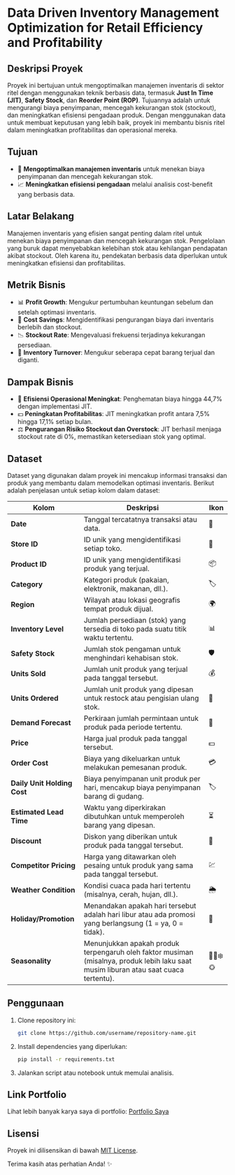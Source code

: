 # **Data Driven Inventory Management Optimization for Retail Efficiency and Profitability**


## Deskripsi Proyek
Proyek ini bertujuan untuk mengoptimalkan manajemen inventaris di sektor ritel dengan menggunakan teknik berbasis data, termasuk **Just In Time (JIT)**, **Safety Stock**, dan **Reorder Point (ROP)**. Tujuannya adalah untuk mengurangi biaya penyimpanan, mencegah kekurangan stok (stockout), dan meningkatkan efisiensi pengadaan produk. Dengan menggunakan data untuk membuat keputusan yang lebih baik, proyek ini membantu bisnis ritel dalam meningkatkan profitabilitas dan operasional mereka.

## Tujuan
- 🎯 **Mengoptimalkan manajemen inventaris** untuk menekan biaya penyimpanan dan mencegah kekurangan stok.
- 📈 **Meningkatkan efisiensi pengadaan** melalui analisis cost-benefit yang berbasis data.

## Latar Belakang
Manajemen inventaris yang efisien sangat penting dalam ritel untuk menekan biaya penyimpanan dan mencegah kekurangan stok. Pengelolaan yang buruk dapat menyebabkan kelebihan stok atau kehilangan pendapatan akibat stockout. Oleh karena itu, pendekatan berbasis data diperlukan untuk meningkatkan efisiensi dan profitabilitas.

## Metrik Bisnis
- 📊 **Profit Growth**: Mengukur pertumbuhan keuntungan sebelum dan setelah optimasi inventaris.
- 💸 **Cost Savings**: Mengidentifikasi pengurangan biaya dari inventaris berlebih dan stockout.
- 📉 **Stockout Rate**: Mengevaluasi frekuensi terjadinya kekurangan persediaan.
- 🔄 **Inventory Turnover**: Mengukur seberapa cepat barang terjual dan diganti.

## Dampak Bisnis
- 🚀 **Efisiensi Operasional Meningkat**: Penghematan biaya hingga 44,7% dengan implementasi JIT.
- 💵 **Peningkatan Profitabilitas**: JIT meningkatkan profit antara 7,5% hingga 17,1% setiap bulan.
- ⚖️ **Pengurangan Risiko Stockout dan Overstock**: JIT berhasil menjaga stockout rate di 0%, memastikan ketersediaan stok yang optimal.

## Dataset
Dataset yang digunakan dalam proyek ini mencakup informasi transaksi dan produk yang membantu dalam memodelkan optimasi inventaris. Berikut adalah penjelasan untuk setiap kolom dalam dataset:

| **Kolom**                | **Deskripsi**                                                                                   | **Ikon**  |
|--------------------------|-------------------------------------------------------------------------------------------------|----------|
| **Date**                 | Tanggal tercatatnya transaksi atau data.                                                         | 📅        |
| **Store ID**             | ID unik yang mengidentifikasi setiap toko.                                                      | 🏬        |
| **Product ID**           | ID unik yang mengidentifikasi produk yang terjual.                                               | 📦        |
| **Category**             | Kategori produk (pakaian, elektronik, makanan, dll.).                                           | 🏷️       |
| **Region**               | Wilayah atau lokasi geografis tempat produk dijual.                                              | 🌍        |
| **Inventory Level**      | Jumlah persediaan (stok) yang tersedia di toko pada suatu titik waktu tertentu.                  | 📊        |
| **Safety Stock**         | Jumlah stok pengaman untuk menghindari kehabisan stok.                                           | 🛡️       |
| **Units Sold**           | Jumlah unit produk yang terjual pada tanggal tersebut.                                          | 💰        |
| **Units Ordered**        | Jumlah unit produk yang dipesan untuk restock atau pengisian ulang stok.                         | 🛒        |
| **Demand Forecast**      | Perkiraan jumlah permintaan untuk produk pada periode tertentu.                                 | 🔮        |
| **Price**                | Harga jual produk pada tanggal tersebut.                                                        | 💵        |
| **Order Cost**           | Biaya yang dikeluarkan untuk melakukan pemesanan produk.                                         | 💳        |
| **Daily Unit Holding Cost** | Biaya penyimpanan unit produk per hari, mencakup biaya penyimpanan barang di gudang.            | 🏷️       |
| **Estimated Lead Time**  | Waktu yang diperkirakan dibutuhkan untuk memperoleh barang yang dipesan.                         | ⏳        |
| **Discount**             | Diskon yang diberikan untuk produk pada tanggal tersebut.                                       | 💸        |
| **Competitor Pricing**   | Harga yang ditawarkan oleh pesaing untuk produk yang sama pada tanggal tersebut.                 | 💹        |
| **Weather Condition**    | Kondisi cuaca pada hari tertentu (misalnya, cerah, hujan, dll.).                                | 🌦️       |
| **Holiday/Promotion**    | Menandakan apakah hari tersebut adalah hari libur atau ada promosi yang berlangsung (1 = ya, 0 = tidak). | 🎉        |
| **Seasonality**          | Menunjukkan apakah produk terpengaruh oleh faktor musiman (misalnya, produk lebih laku saat musim liburan atau saat cuaca tertentu). | 🍂🌸❄️🌞 |

## Penggunaan
1. Clone repository ini:  
   ```bash
   git clone https://github.com/username/repository-name.git
   ```
2. Install dependencies yang diperlukan:  
   ```bash
   pip install -r requirements.txt
   ```
3. Jalankan script atau notebook untuk memulai analisis.

## Link Portfolio
Lihat lebih banyak karya saya di portfolio: [Portfolio Saya](https://nanasalpukat.github.io/portfolio_new)

## Lisensi
Proyek ini dilisensikan di bawah [MIT License](LICENSE).

Terima kasih atas perhatian Anda! ✨
